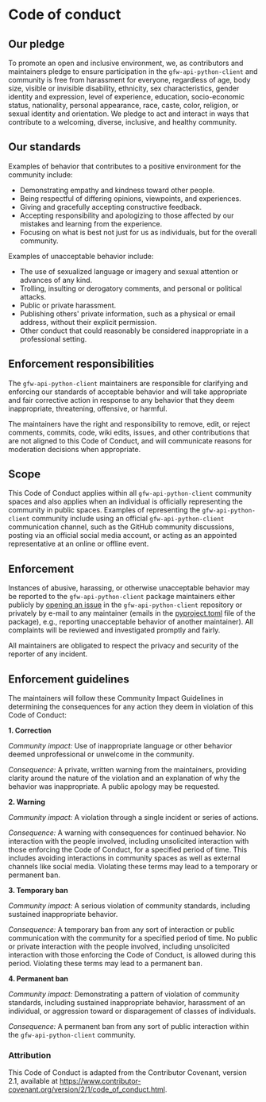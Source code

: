# Code of conduct


## Our pledge

To promote an open and inclusive environment, we, as contributors and maintainers
pledge to ensure participation in the `gfw-api-python-client` and
community is free from harassment for everyone, regardless of age, body
size, visible or invisible disability, ethnicity, sex characteristics, gender
identity and expression, level of experience, education, socio-economic status,
nationality, personal appearance, race, caste, color, religion, or sexual
identity and orientation. We pledge to act and interact in ways that contribute to a welcoming,
diverse, inclusive, and healthy community.


## Our standards

Examples of behavior that contributes to a positive environment for the
community include:

* Demonstrating empathy and kindness toward other people.
* Being respectful of differing opinions, viewpoints, and experiences.
* Giving and gracefully accepting constructive feedback.
* Accepting responsibility and apologizing to those affected by our mistakes and learning from the experience.
* Focusing on what is best not just for us as individuals, but for the overall community.

Examples of unacceptable behavior include:

* The use of sexualized language or imagery and sexual attention or advances of any kind.
* Trolling, insulting or derogatory comments, and personal or political attacks.
* Public or private harassment.
* Publishing others' private information, such as a physical or email address, without their explicit permission.
* Other conduct that could reasonably be considered inappropriate in a professional setting.


## Enforcement responsibilities

The `gfw-api-python-client` maintainers are responsible for clarifying and enforcing our standards of
acceptable behavior and will take appropriate and fair corrective action in
response to any behavior that they deem inappropriate, threatening, offensive,
or harmful.

The maintainers have the right and responsibility to remove, edit, or reject
comments, commits, code, wiki edits, issues, and other contributions that are
not aligned to this Code of Conduct, and will communicate reasons for moderation
decisions when appropriate.


## Scope

This Code of Conduct applies within all `gfw-api-python-client` community spaces and also applies when
an individual is officially representing the community in public spaces.
Examples of representing the `gfw-api-python-client` community include using an official `gfw-api-python-client`
communication channel, such as the GitHub community discussions, posting via an
official social media account, or acting as an appointed representative at an online
or offline event.


## Enforcement

Instances of abusive, harassing, or otherwise unacceptable behavior may be
reported to the `gfw-api-python-client` package maintainers either publicly by
[opening an issue](https://github.com/GlobalFishingWatch/gfw-api-python-client/issues) in the `gfw-api-python-client`
repository or privately by e-mail to any maintainer (emails in the [pyproject.toml](https://github.com/GlobalFishingWatch/gfw-api-python-client/blob/develop/pyproject.toml) file
of the package), e.g., reporting unacceptable behavior of another maintainer).
All complaints will be reviewed and investigated promptly and fairly.

All maintainers are obligated to respect the privacy and security of the
reporter of any incident.


## Enforcement guidelines

The maintainers will follow these Community Impact Guidelines in determining
the consequences for any action they deem in violation of this Code of Conduct:

**1. Correction**

_Community impact:_ Use of inappropriate language or other behavior deemed
unprofessional or unwelcome in the community.

_Consequence:_ A private, written warning from the maintainers, providing
clarity around the nature of the violation and an explanation of why the
behavior was inappropriate. A public apology may be requested.

**2. Warning**

_Community impact:_ A violation through a single incident or series of actions.

_Consequence:_ A warning with consequences for continued behavior. No
interaction with the people involved, including unsolicited interaction with
those enforcing the Code of Conduct, for a specified period of time. This
includes avoiding interactions in community spaces as well as external channels
like social media. Violating these terms may lead to a temporary or permanent
ban.


**3. Temporary ban**

_Community impact:_ A serious violation of community standards, including
sustained inappropriate behavior.

_Consequence:_ A temporary ban from any sort of interaction or public
communication with the community for a specified period of time. No public or
private interaction with the people involved, including unsolicited interaction
with those enforcing the Code of Conduct, is allowed during this period.
Violating these terms may lead to a permanent ban.

**4. Permanent ban**

_Community impact:_ Demonstrating a pattern of violation of community standards,
including sustained inappropriate behavior, harassment of an individual, or
aggression toward or disparagement of classes of individuals.

_Consequence:_ A permanent ban from any sort of public interaction within the
`gfw-api-python-client` community.


### Attribution

This Code of Conduct is adapted from the Contributor Covenant, version 2.1,
available at <https://www.contributor-covenant.org/version/2/1/code_of_conduct.html>.
